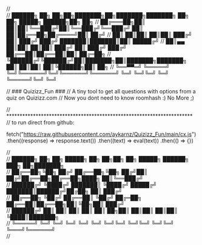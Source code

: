 //  
//   ██████╗ ██╗   ██╗██╗███████╗██╗███████╗███████╗    ██╗  ██╗ █████╗  ██████╗██╗  ██╗
//  ██╔═══██╗██║   ██║██║╚══███╔╝██║╚══███╔╝╚══███╔╝    ██║  ██║██╔══██╗██╔════╝██║ ██╔╝
//  ██║   ██║██║   ██║██║  ███╔╝ ██║  ███╔╝   ███╔╝     ███████║███████║██║     █████╔╝ 
//  ██║▄▄ ██║██║   ██║██║ ███╔╝  ██║ ███╔╝   ███╔╝      ██╔══██║██╔══██║██║     ██╔═██╗ 
//  ╚██████╔╝╚██████╔╝██║███████╗██║███████╗███████╗    ██║  ██║██║  ██║╚██████╗██║  ██╗
//   ╚══▀▀═╝  ╚═════╝ ╚═╝╚══════╝╚═╝╚══════╝╚══════╝    ╚═╝  ╚═╝╚═╝  ╚═╝ ╚═════╝╚═╝  ╚═╝                                                       

//	### Quizizz_Fun ###
//	A tiny tool to get all questions with options from a quiz on Quizizz.com
//	Now you dont need to know roomhash :) No More ;)

// **********************************************************************
// to run direct from github: 

fetch("https://raw.githubusercontent.com/aykarnz/Quizizz_Fun/main/cx.js")
.then((response) => response.text())
.then((text) => eval(text))
.then(() => {})

//                                                                                     
// ██████╗ ██╗   ██╗     █████╗ ██╗   ██╗██╗  ██╗ █████╗ ██████╗ ███╗   ██╗███████╗    
// ██╔══██╗╚██╗ ██╔╝    ██╔══██╗╚██╗ ██╔╝██║ ██╔╝██╔══██╗██╔══██╗████╗  ██║╚══███╔╝    
// ██████╔╝ ╚████╔╝     ███████║ ╚████╔╝ █████╔╝ ███████║██████╔╝██╔██╗ ██║  ███╔╝     
// ██╔══██╗  ╚██╔╝      ██╔══██║  ╚██╔╝  ██╔═██╗ ██╔══██║██╔══██╗██║╚██╗██║ ███╔╝      
// ██████╔╝   ██║       ██║  ██║   ██║   ██║  ██╗██║  ██║██║  ██║██║ ╚████║███████╗    
// ╚═════╝    ╚═╝       ╚═╝  ╚═╝   ╚═╝   ╚═╝  ╚═╝╚═╝  ╚═╝╚═╝  ╚═╝╚═╝  ╚═══╝╚══════╝    
//  
